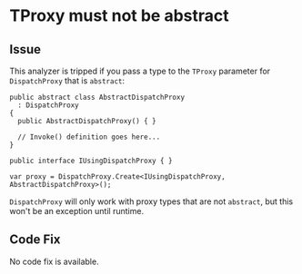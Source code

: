 # TProxy must not be abstract

## Issue

This analyzer is tripped if you pass a type to the `TProxy` parameter for `DispatchProxy` that is `abstract`:

```
public abstract class AbstractDispatchProxy
  : DispatchProxy
{
  public AbstractDispatchProxy() { }

  // Invoke() definition goes here...
}

public interface IUsingDispatchProxy { }

var proxy = DispatchProxy.Create<IUsingDispatchProxy, AbstractDispatchProxy>();
```

`DispatchProxy` will only work with proxy types that are not `abstract`, but this won't be an exception until runtime.

## Code Fix

No code fix is available.
